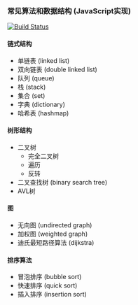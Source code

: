 ### 常见算法和数据结构 (JavaScript实现)

[![Build Status](https://travis-ci.org/fyibmsd/algorithms.svg?branch=master)](https://travis-ci.org/fyibmsd/algorithms)


#### 链式结构
- 单链表 (linked list)
- 双向链表 (double linked list)
- 队列 (queue)
- 栈 (stack)
- 集合 (set)
- 字典 (dictionary)
- 哈希表 (hashmap)

#### 树形结构
- 二叉树
    - 完全二叉树
    - 遍历
    - 反转
- 二叉查找树 (binary search tree)
- AVL树


#### 图
- 无向图 (undirected graph)
- 加权图 (weighted graph)
- 迪氏最短路径算法 (dijkstra)

#### 排序算法
- 冒泡排序 (bubble sort)
- 快速排序 (quick sort)
- 插入排序 (insertion sort)
